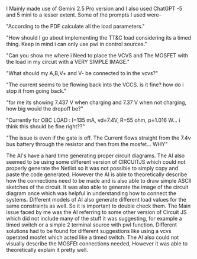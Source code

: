 I Mainly made use of Gemini 2.5 Pro version and I also used ChatGPT -5 and 5 mini to a lesser extent. 
Some of the prompts I used were- 

"According to the PDF calculate all the load parameters."

"How should I go about implementing the TT&C load  considering its a timed thing. Keep in mind i can only use pwl in control sources."

"Can you show me where i Need to place the VCVS and The MOSFET with the load in my circuit with a VERY SIMPLE IMAGE."

"What should my A,B,V+ and V- be connected to in the vcvs?"

"The current seems to be flowing back into the VCCS. is it fine? how do i stop it from going back."

"for me its showing 7.437 V when charging and 7.37 V when not charging, how big would the dropoff be?"

"Currently for OBC LOAD : I=135 mA, vd=7.4V, R=55 ohm, p=1.016 W... i think this should be fine right??"

"The issue is even if the gate is off. The Current flows straight from the 7.4v bus battery through the resistor and then from the mosfet... WHY"




The AI's have a hard time generating proper circuit diagrams. The AI also seemed to be using some different version of CIRCUITJS which could not properly generate the Netlist so it was not possible to simply copy and paste the code generated. However the AI is able to theoretically describe how the connections need to be made and is also able to draw simple ASCII sketches of the circuit. It was also able to generate the image of the circuit diagram once which was helpful in understanding how to connect the systems. Different models of AI also generate different load values for the same constraints as well. So it is important to double check them. The Main issue faced by me was the AI referring to some other version of Circuit JS which did not include many of the stuff it was suggesting, for example a timed switch or a simple 2 terminal source with pwl function. Different solutions had to be found for different suggestions like using a vcvs operated mosfet which acted  like a timed switch. The AI also could not visually describe the MOSFEt connections needed, However it was able to theoretically explain it pretty well. 
